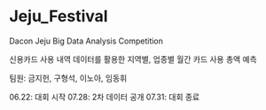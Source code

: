 # Jeju_Festival
Dacon Jeju Big Data Analysis Competition

신용카드 사용 내역 데이터를 활용한 지역별, 업종별 월간 카드 사용 총액 예측

팀원: 금지헌, 구형석, 이노아, 임동휘

06.22: 대회 시작
07.28: 2차 데이터 공개
07.31: 대회 종료
